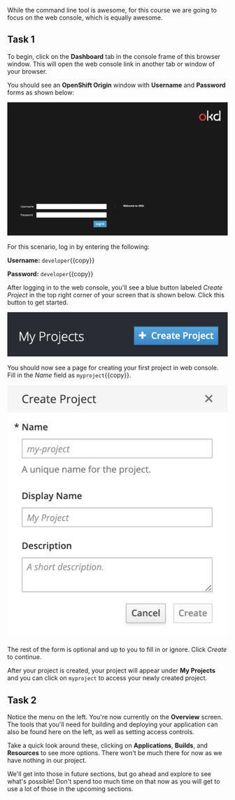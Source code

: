 While the command line tool is awesome, for this course we are going to focus on the web console, which is equally awesome.

## Task 1
To begin, click on the **Dashboard** tab in the console frame of this browser window. This will open the web console link in another tab or window of your browser.

You should see an **OpenShift Origin** window with **Username** and **Password** forms as shown below:

![OpenShift Origin Web Console](../../assets/introduction/getting-started/ocp-login.png)

For this scenario, log in by entering the following:

**Username:** `developer`{{copy}}

**Password:** `developer`{{copy}}

After logging in to the web console, you'll see a blue button labeled *Create Project* in the top right corner of your screen that is shown below. Click this button to get started.

![Create Project Button](../../assets/introduction/getting-started/2create-project-button.png)

You should now see a page for creating your first project in web console. Fill in the _Name_ field as `myproject`{{copy}}.

![Create Project](../../assets/introduction/getting-started/2create-project.png)

The rest of the form is optional and up to you to fill in or ignore. Click *Create* to continue.

After your project is created, your project will appear under **My Projects** and you can click on `myproject` to access your newly created project.

## Task 2

Notice the menu on the left. You're now currently on the **Overview** screen. The tools that you'll need for building and deploying your application can also be found here on the left, as well as setting access controls.

Take a quick look around these, clicking on **Applications**, **Builds**, and **Resources** to see more options. There won't be much there for now as we have nothing in our project.

We'll get into those in future sections, but go ahead and explore to see what's possible! Don't spend too much time on that now as you will get to use a lot of those in the upcoming sections.
